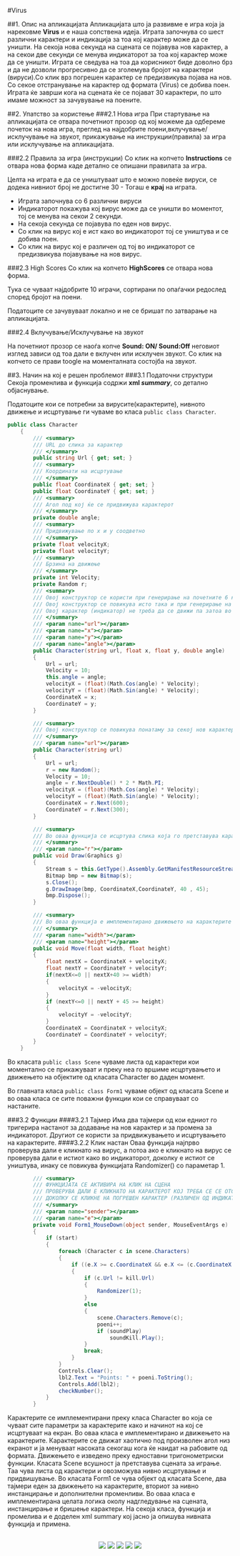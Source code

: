 #Virus

##1. Опис на апликацијата
Апликацијата што ја развивме е игра која ја нарековме **Virus** и е наша сопствена идеја. Играта започнува со шест различни карактери и индикација за тоа кој карактер може да се уништи. На секоја нова секунда на сцената се појавува нов карактер, а на секои две секунди се менува индикаторот за тоа кој карактер може да се уништи. Играта се сведува на тоа да корисникот биде доволно брз и да не дозволи прогресивно да се зголемува бројот на карактери (вируси).Со клик врз погрешен карактер се предизвикува појава на нов. Со секое отстранување на карактер од формата (Virus) се добива поен.  Играта ќе заврши кога на сцената ќе се појават 30 карактери, по што имаме можност за зачувување на поените.

##2. Упатство за користење
###2.1 Нова игра
При стартување на апликацијата се отвара почетниот прозор од кој можеме да одбереме почеток на нова игра, преглед на најдобрите поени,вклучување/исклучување на звукот, прикажување на инструкции(правила) за игра или исклучување на апликацијата.

###2.2 Правила за игра (инструкции)
Со клик на копчето **Instructions** се отвара нова форма каде детално се опишани правилата за игра.

Целта на играта е да се уништуваат што е можно повеќе вируси, се додека нивниот број не достигне 30 - Тогаш е **крај** на играта.
* Играта започнува со 6 различни вируси
* Индикаторот покажува кој вирус може да се уништи во моментот, тој се менува на секои 2 секунди.
* На секоја секунда се појавува по еден нов вирус.
* Со клик на вирус кој е ист како во индикаторот тој се уништува и се добива поен.
* Со клик на вирус кој е различен од тој во индикаторот се предизвикува појавување на нов вирус.
 
###2.3 High Scores
Со клик на копчето **HighScores** се отвара нова форма.

Тука се чуваат најдобрите 10 играчи, сортирани по опаѓачки редослед според бројот на поени.

Податоците се зачувуваат локално и не се бришат по затварање на апликацијата.

###2.4 Вклучување/Исклучување на звукот

На почетниот прозор се наоѓа копче **Sound: ON/ Sound:Off** неговиот изглед зависи од тоа дали е вклучен или исклучен звукот. Со клик на копчето се прави toogle на моменталната состојба на звукот.

##3. Начин на кој е решен проблемот
###3.1 Податочни структури
Секоја променлива и функција содржи **xml _summary_**, со детално објаснување.

Податоците кои се потребни за вирусите(карактерите), нивното движење и исцртување ги чуваме во класа ```public class Character```.

```c#
public class Character
    {
        /// <summary>
        /// URL до слика за карактер
        /// </summary>
        public string Url { get; set; }
        /// <summary>
        /// Координати на исцртување
        /// </summary>
        public float CoordinateX { get; set; }
        public float CoordinateY { get; set; }
        /// <summary>
        /// Агол под кој ќе се придвижува карактерот
        /// </summary>
        private double angle;
        /// <summary>
        /// Придвижување по x и y соодветно
        /// </summary>
        private float velocityX;
        private float velocityY;
        /// <summary>
        /// Брзина на движење
        /// </summary>
        private int Velocity;
        private Random r;
        /// <summary>
        /// Овој конструктор се користи при генерирање на почетните 6 карактери
        /// Овој конструктор се повикува исто така и при генерирање на карактер индикатор
        /// Овој карактер (индикатор) не треба да се движи па затоа во овој случај се пренесува 0 за агол
        /// </summary>
        /// <param name="url"></param>
        /// <param name="x"></param>
        /// <param name="y"></param>
        /// <param name="angle"></param>
        public Character(string url, float x, float y, double angle)
        {
            Url = url;    
            Velocity = 10;
            this.angle = angle;
            velocityX = (float)(Math.Cos(angle) * Velocity);
            velocityY = (float)(Math.Sin(angle) * Velocity);
            CoordinateX = x;
            CoordinateY = y;
        }

        /// <summary>
        /// Овој конструктор се повикува понатаму за секој нов карактер што ќе се појавува на сцената
        /// </summary>
        /// <param name="url"></param>
        public Character(string url)
        {
            Url = url;
            r = new Random();
            Velocity = 10;
            angle = r.NextDouble() * 2 * Math.PI;
            velocityX = (float)(Math.Cos(angle) * Velocity);
            velocityY = (float)(Math.Sin(angle) * Velocity);
            CoordinateX = r.Next(600);
            CoordinateY = r.Next(300);
        }

        /// <summary>
        /// Во оваа функција се исцртува слика која го претставува карактерот
        /// </summary>
        /// <param name="г"></param>
        public void Draw(Graphics g)
        {
            Stream s = this.GetType().Assembly.GetManifestResourceStream(Url);
            Bitmap bmp = new Bitmap(s);
            s.Close();
            g.DrawImage(bmp, CoordinateX,CoordinateY, 40 , 45);
            bmp.Dispose();
        }

        /// <summary>
        /// Во оваа функција е имплементирано движењето на карактерите
        /// </summary>
        /// <param name="width"></param>
        /// <param name="height"></param>
        public void Move(float width, float height)
        {
            float nextX = CoordinateX + velocityX;
            float nextY = CoordinateY + velocityY;
            if(nextX<=0 || nextX+40 >= width)
            {
                velocityX = -velocityX;
            }
            if (nextY<=0 || nextY + 45 >= height)
            {
                velocityY = -velocityY;
            }         
            CoordinateX = CoordinateX + velocityX;
            CoordinateY = CoordinateY + velocityY;
        }
    }

```

Во класата ```public class Scene``` чуваме листа од карактери кои моментално се прикажуваат и преку неа го вршиме исцртувањето и движењето на објектите од класата Character во даден момент.

Во главната класа ```public class Form1``` чуваме објект од класата Scene и во оваа класа се сите поважни функции кои се справуваат со настаните.

###3.2 Функции
####3.2.1 Тајмер
Има два тајмери од кои едниот го тригерира настанот за додавање на нов карактер и за промена за индикаторот. Другиот се користи за придвижувањето и исцртувањето на карактерите.
####3.2.2 Клик настан
Оваа функција најпрво проверува дали е кликнато на вирус, а потоа ако е кликнато на вирус се проверува дали е истиот како во индикаторот, доколку е истиот се уништува, инаку се повикува функцијата Randomizer() со параметар 1.
```c#
        /// <summary>
        /// ФУНКЦИЈАТА СЕ АКТИВИРА НА КЛИК НА СЦЕНА
        /// ПРОВЕРУВА ДАЛИ Е КЛИКНАТО НА КАРАКТЕРОТ КОЈ ТРЕБА СЕ СЕ ОТСТРАНИ ОД СЦЕНАТА (УНИШТИ)
        /// ДОКОЛКУ СЕ КЛИКНЕ НА ПОГРЕШЕН КАРАКТЕР (РАЗЛИЧЕН ОД ИНДИКАТОРОТ), СЕ ПОЈАВУВА НОВ КАРАКТЕР
        /// </summary>
        /// <param name="sender"></param>
        /// <param name="e"></param>
        private void Form1_MouseDown(object sender, MouseEventArgs e)
        {
            if (start)
            {
                foreach (Character c in scene.Characters)
                {
                    if ((e.X >= c.CoordinateX && e.X <= (c.CoordinateX + 40)) && (e.Y >= c.CoordinateY && e.Y <= (c.CoordinateY + 45)))
                    {
                        if (c.Url != kill.Url)
                        {
                            Randomizer(1);
                        }
                        else
                        {
                            scene.Characters.Remove(c);
                            poeni++;
                            if (soundPlay)
                                soundKill.Play();
                        }
                        break;
                    }
                }
                Controls.Clear();
                lbl2.Text = "Points: " + poeni.ToString();
                Controls.Add(lbl2);
                checkNumber();
            }
        }
```



Карактерите се имплементирани преку класа Character во која се чуваат сите параметри за карактерите како и начинот на кој се исцртуваат на екран. Во оваа класа е имплементирано и движењето на карактерите. Карактерите се движат хаотично под произволен агол низ екранот и ја менуваат насоката секогаш кога ќе наидат на рабовите од формата. Движењето е изведено преку едноставни тригонометриски функции.
Класата Scene всушност ја претставува сцената за играње. Таа чува листа од карактери и овозможува нивно исцртување и придвишување.
Во класата Form1 се чува објект од класата Scene, два тајмери  еден за движењето на карактерите, вториот за нивно инстанцирање и дополнителни променливи. Во оваа класа е имплементирана целата логика околу надгледување на сцената, инстанцирање и бришење карактери.
На секоја класа, функција и промелива и е доделен xml summary  кој јасно ја опишува нивната функција и примена.</br></br>

<p align="center">
  <img src="Screenshots\Start.png"/>
  <img src="Screenshots\Instructions.png"/>
  <img src="Screenshots\igra.png"/>
  <img src="Screenshots\SaveScore.png"/>
  <img src="Screenshots\ScoreBoard.png"/>
</p>
